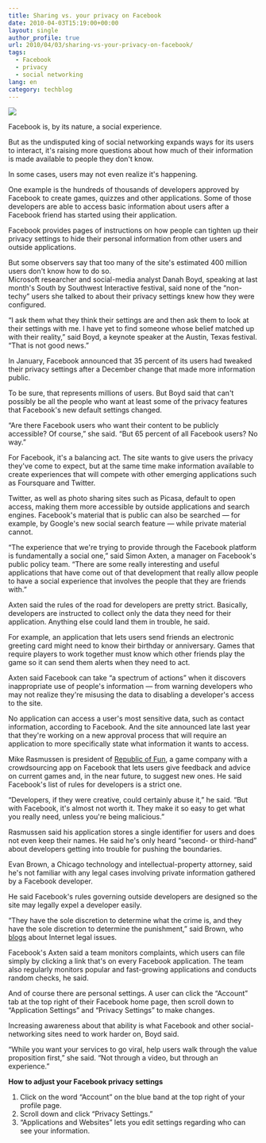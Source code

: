 ```yaml
---
title: Sharing vs. your privacy on Facebook
date: 2010-04-03T15:19:00+00:00
layout: single
author_profile: true
url: 2010/04/03/sharing-vs-your-privacy-on-facebook/
tags:
  - Facebook
  - privacy
  - social networking
lang: en
category: techblog
---
```

[![](http://1.bp.blogspot.com/_vaUVXcmC3OI/S7dVcxbN8MI/AAAAAAAABdU/Ua9VwIOF34E/s1600/story.facebook.privacy.fb.jpg)](http://1.bp.blogspot.com/_vaUVXcmC3OI/S7dVcxbN8MI/AAAAAAAABdU/Ua9VwIOF34E/s1600-h/story.facebook.privacy.fb.jpg)

Facebook is, by its nature, a social experience.

But as the undisputed king of social networking expands ways for its users to interact, it's raising more questions about how much of their information is made available to people they don't know.

In some cases, users may not even realize it's happening.

One example is the hundreds of thousands of developers approved by Facebook to create games, quizzes and other applications. Some of those developers are able to access basic information about users after a Facebook friend has started using their application.

Facebook provides pages of instructions on how people can tighten up their privacy settings to hide their personal information from other users and outside applications.

But some observers say that too many of the site's estimated 400 million users don't know how to do so.  
Microsoft researcher and social-media analyst Danah Boyd, speaking at last month's South by Southwest Interactive festival, said none of the “non-techy” users she talked to about their privacy settings knew how they were configured.

“I ask them what they think their settings are and then ask them to look at their settings with me. I have yet to find someone whose belief matched up with their reality,” said Boyd, a keynote speaker at the Austin, Texas festival. “That is not good news.”

In January, Facebook announced that 35 percent of its users had tweaked their privacy settings after a December change that made more information public.

To be sure, that represents millions of users. But Boyd said that can't possibly be all the people who want at least some of the privacy features that Facebook's new default settings changed.

“Are there Facebook users who want their content to be publicly accessible? Of course,” she said. “But 65 percent of all Facebook users? No way.”

For Facebook, it's a balancing act. The site wants to give users the privacy they've come to expect, but at the same time make information available to create experiences that will compete with other emerging applications such as Foursquare and Twitter.

Twitter, as well as photo sharing sites such as Picasa, default to open access, making them more accessible by outside applications and search engines. Facebook's material that is public can also be searched — for example, by Google's new social search feature — while private material cannot.

“The experience that we're trying to provide through the Facebook platform is fundamentally a social one,” said Simon Axten, a manager on Facebook's public policy team. “There are some really interesting and useful applications that have come out of that development that really allow people to have a social experience that involves the people that they are friends with.”

Axten said the rules of the road for developers are pretty strict. Basically, developers are instructed to collect only the data they need for their application. Anything else could land them in trouble, he said.

For example, an application that lets users send friends an electronic greeting card might need to know their birthday or anniversary. Games that require players to work together must know which other friends play the game so it can send them alerts when they need to act.

Axten said Facebook can take “a spectrum of actions” when it discovers inappropriate use of people's information — from warning developers who may not realize they're misusing the data to disabling a developer's access to the site.

No application can access a user's most sensitive data, such as contact information, according to Facebook. And the site announced late last year that they're working on a new approval process that will require an application to more specifically state what information it wants to access.

Mike Rasmussen is president of [Republic of Fun](http://www.repfun.com/), a game company with a crowdsourcing app on Facebook that lets users give feedback and advice on current games and, in the near future, to suggest new ones. He said Facebook's list of rules for developers is a strict one.

“Developers, if they were creative, could certainly abuse it,” he said. “But with Facebook, it's almost not worth it. They make it so easy to get what you really need, unless you're being malicious.”

Rasmussen said his application stores a single identifier for users and does not even keep their names. He said he's only heard “second- or third-hand” about developers getting into trouble for pushing the boundaries.

Evan Brown, a Chicago technology and intellectual-property attorney, said he's not familiar with any legal cases involving private information gathered by a Facebook developer.

He said Facebook's rules governing outside developers are designed so the site may legally expel a developer easily.

“They have the sole discretion to determine what the crime is, and they have the sole discretion to determine the punishment,” said Brown, who [blogs](http://blog.internetcases.com/) about Internet legal issues.

Facebook's Axten said a team monitors complaints, which users can file simply by clicking a link that's on every Facebook application. The team also regularly monitors popular and fast-growing applications and conducts random checks, he said.

And of course there are personal settings. A user can click the “Account” tab at the top right of their Facebook home page, then scroll down to “Application Settings” and “Privacy Settings” to make changes.

Increasing awareness about that ability is what Facebook and other social-networking sites need to work harder on, Boyd said.

“While you want your services to go viral, help users walk through the value proposition first,” she said. “Not through a video, but through an experience.”

**How to adjust your Facebook privacy settings**

  1. Click on the word “Account” on the blue band at the top right of your profile page.
  2. Scroll down and click “Privacy Settings.” 
  3. “Applications and Websites” lets you edit settings regarding who can see your information.